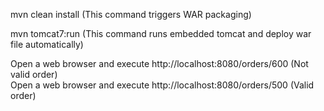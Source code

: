 mvn clean install (This command triggers WAR packaging)

mvn tomcat7:run (This command runs embedded tomcat and deploy war file automatically)  

Open a web browser and execute http://localhost:8080/orders/600 (Not valid order)  
Open a web browser and execute http://localhost:8080/orders/500 (Valid order)
